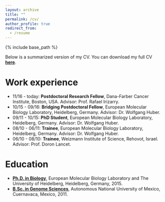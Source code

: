 ```yaml
---
layout: archive
title: ""
permalink: /cv/
author_profile: true
redirect_from:
  - /resume
---
```


{% include base_path %}

Below is a summarized version of my CV. You can download my full CV **[here](/files/cv/cv_reyes.pdf)**.

Work experience
======

* 11/16 - today: **Postdoctoral Research Fellow**, Dana-Farber Cancer Institute, Boston, USA. Advisor: Prof. Rafael Irizarry.
* 10/15 - 09/16: **Bridging Postdoctoral Fellow**, European Molecular Biology Laboratory, Heidelberg, Germany. Advisor: Dr. Wolfgang Huber.
* 09/11 - 10/15: **PhD Student**, European Molecular Biology Laboratory, Heidelberg, Germany. Advisor: Dr. Wolfgang Huber.
* 08/10 - 06/11: **Trainee**, European Molecular Biology Laboratory, Heidelberg, Germany. Advisor: Dr. Wolfgang Huber.
* 06/10 - 08/10: **Trainee**, Weizmann Institute of Science, Rehovot, Israel. Advisor: Prof. Doron Lancet.

Education
======
* **[Ph.D. in Biology](https://www.embl.de/training/eipp/)**, European Molecular Biology Laboratory and The University of Heidelberg, Heidelberg, Germany, 2015.
* **[B.Sc. in Genome Sciences](http://www.lcg.unam.mx/about)**, Autonomous National University of Mexico, Cuernavaca, Mexico, 2011.